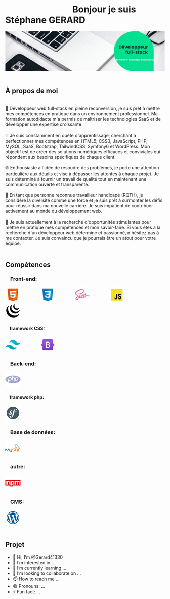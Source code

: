 # &nbsp;&nbsp;&nbsp;&nbsp;&nbsp;&nbsp;&nbsp;&nbsp;&nbsp;&nbsp;&nbsp;&nbsp;&nbsp;&nbsp;&nbsp;&nbsp;&nbsp;&nbsp;&nbsp;&nbsp;&nbsp;&nbsp;&nbsp;&nbsp;&nbsp;&nbsp;&nbsp;&nbsp;&nbsp;&nbsp;&nbsp;&nbsp;Bonjour je suis Stéphane GERARD
<img src="https://github.com/Gerard41330/Stephane-GERARD/blob/main/Developpeur-full-stack.png">
<br>
<br>

## À propos de moi
<br>
🚀 Développeur web full-stack en pleine reconversion, je suis prêt à mettre mes compétences en pratique dans un environnement professionnel. Ma formation autodidacte m'a permis de maîtriser les technologies SaaS et de développer une expertise croissante.
<br>
<br>
💡 Je suis constamment en quête d'apprentissage, cherchant à perfectionner mes compétences en HTML5, CSS3, JavaScript, PHP, MySQL, SaaS, Bootstrap, TailwindCSS, Symfony6 et WordPress. Mon objectif est de créer des solutions numériques efficaces et conviviales qui répondent aux besoins spécifiques de chaque client.
<br>
<br>
🌐 Enthousiaste à l'idée de résoudre des problèmes, je porte une attention particulière aux détails et vise à dépasser les attentes à chaque projet. Je suis déterminé à fournir un travail de qualité tout en maintenant une communication ouverte et transparente.
<br>
<br>
💼 En tant que personne reconnue travailleur handicapé (RQTH), je considère la diversité comme une force et je suis prêt à surmonter les défis pour réussir dans ma nouvelle carrière. Je suis impatient de contribuer activement au monde du développement web.
<br>
<br>
🌟 Je suis actuellement à la recherche d'opportunités stimulantes pour mettre en pratique mes compétences et mon savoir-faire. Si vous êtes à la recherche d'un développeur web déterminé et passionné, n'hésitez pas à me contacter. Je suis convaincu que je pourrais être un atout pour votre équipe.
<br>
<br>

## Compétences

### &nbsp;&nbsp;&nbsp;&nbsp;Front-end:
<img src="https://github.com/Gerard41330/Stephane-GERARD/blob/main/icons8-html5-48.png" style="margin-right: 30px;">&nbsp;&nbsp;&nbsp;&nbsp;&nbsp;&nbsp;&nbsp;&nbsp;<img src="https://github.com/Gerard41330/Stephane-GERARD/blob/main/icons8-css3-48.png" style="margin-right: 30px;">&nbsp;&nbsp;&nbsp;&nbsp;&nbsp;&nbsp;&nbsp;&nbsp;<img src="https://github.com/Gerard41330/Stephane-GERARD/blob/main/icons8-toupet-48.png" style="margin-right: 30px;">&nbsp;&nbsp;&nbsp;&nbsp;&nbsp;&nbsp;&nbsp;&nbsp;<img src="https://github.com/Gerard41330/Stephane-GERARD/blob/main/icons8-js-48.png" style="margin-right: 30px;">&nbsp;&nbsp;&nbsp;&nbsp;&nbsp;&nbsp;&nbsp;&nbsp;<img src="https://github.com/Gerard41330/Stephane-GERARD/blob/main/icons8-jquery-48.png" style="margin-right: 30px;">&nbsp;&nbsp;&nbsp;&nbsp;&nbsp;&nbsp;&nbsp;&nbsp;

#### &nbsp;&nbsp;&nbsp;&nbsp;framework CSS:
<img src="https://github.com/Gerard41330/Stephane-GERARD/blob/main/icons8-tailwind-css-48.png" style="margin-right: 30px;">&nbsp;&nbsp;&nbsp;&nbsp;&nbsp;&nbsp;&nbsp;&nbsp;<img src="https://github.com/Gerard41330/Stephane-GERARD/blob/main/icons8-bootstrap-48.png" style="margin-right: 30px;">&nbsp;&nbsp;&nbsp;&nbsp;&nbsp;&nbsp;&nbsp;&nbsp;

### &nbsp;&nbsp;&nbsp;&nbsp;Back-end:
<img src="https://github.com/Gerard41330/Stephane-GERARD/blob/main/icons8-php-48.png" style="margin-right: 30px;">&nbsp;&nbsp;&nbsp;&nbsp;&nbsp;&nbsp;&nbsp;&nbsp;

#### &nbsp;&nbsp;&nbsp;&nbsp;framework php:
<img src="https://github.com/Gerard41330/Stephane-GERARD/blob/main/icons8-symfony-48 (1).png" style="margin-right: 30px;">&nbsp;&nbsp;&nbsp;&nbsp;&nbsp;&nbsp;&nbsp;&nbsp;

### &nbsp;&nbsp;&nbsp;&nbsp;Base de données:
<img src="https://github.com/Gerard41330/Stephane-GERARD/blob/main/icons8-mysql-48.png" style="margin-right: 30px;">&nbsp;&nbsp;&nbsp;&nbsp;&nbsp;&nbsp;&nbsp;&nbsp;

### &nbsp;&nbsp;&nbsp;&nbsp;autre:
<img src="https://github.com/Gerard41330/Stephane-GERARD/blob/main/icons8-npm-48.png" style="margin-right: 30px;">&nbsp;&nbsp;&nbsp;&nbsp;&nbsp;&nbsp;&nbsp;&nbsp;

### &nbsp;&nbsp;&nbsp;&nbsp;CMS:
<img src="https://github.com/Gerard41330/Stephane-GERARD/blob/main/icons8-wordpress-48.png" style="margin-right: 30px;">
<br>
<br>
 
## Projet

- 👋 Hi, I’m @Gerard41330
- 👀 I’m interested in ...
- 🌱 I’m currently learning ...
- 💞️ I’m looking to collaborate on ...
- 📫 How to reach me ...
- 😄 Pronouns: ...
- ⚡ Fun fact: ...

<!---
Gerard41330/Gerard41330 is a ✨ special ✨ repository because its `README.md` (this file) appears on your GitHub profile.
You can click the Preview link to take a look at your changes.
--->
